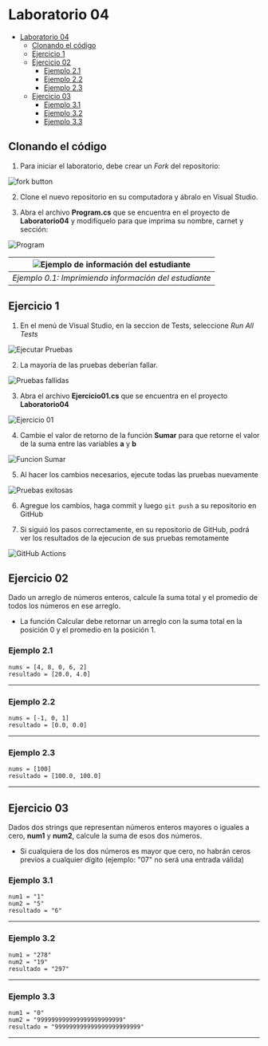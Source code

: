 # Laboratorio 04

- [Laboratorio 04](#laboratorio-04)
  - [Clonando el código](#clonando-el-c-digo)
  - [Ejercicio 1](#ejercicio-1)
  - [Ejercicio 02](#ejercicio-02)
    - [Ejemplo 2.1](#ejemplo-21)
    - [Ejemplo 2.2](#ejemplo-22)
    - [Ejemplo 2.3](#ejemplo-23)
  - [Ejercicio 03](#ejercicio-03)
    - [Ejemplo 3.1](#ejemplo-31)
    - [Ejemplo 3.2](#ejemplo-32)
    - [Ejemplo 3.3](#ejemplo-33)

## Clonando el código

1. Para iniciar el laboratorio, debe crear un *Fork* del repositorio:

![fork button](images/fork.png)

2. Clone el nuevo repositorio en su computadora y ábralo en Visual Studio.

3. Abra el archivo **Program.cs** que se encuentra en el proyecto de **Laboratorio04** y modifíquelo para que imprima su nombre, carnet y sección:

![Program](images/Program.png)

| ![Ejemplo de información del estudiante](images/NameExample.png) |
|:--:|
| *Ejemplo 0.1: Imprimiendo información del estudiante* |

## Ejercicio 1

1. En el menú de Visual Studio, en la seccion de Tests, seleccione *Run All Tests*

![Ejecutar Pruebas](images/RunTests.png)

2. La mayoría de las pruebas deberían fallar.

![Pruebas fallidas](images/FailedTests.png)

3. Abra el archivo **Ejercicio01.cs** que se encuentra en el proyecto **Laboratorio04**

![Ejercicio 01](images/Ejercicio01.png)

4. Cambie el valor de retorno de la función **Sumar** para que retorne el valor de la suma entre las variables **a** y **b**

![Funcion Sumar](images/SumFunction.png)

5. Al hacer los cambios necesarios, ejecute todas las pruebas nuevamente

![Pruebas exitosas](images/SuccessfulTests.png)

6. Agregue los cambios, haga commit y luego `git push` a su repositorio en GitHub

7. Si siguió los pasos correctamente, en su repositorio de GitHub, podrá ver los resultados de la ejecucion de sus pruebas remotamente

![GitHub Actions](images/ActionsButton.png)

## Ejercicio 02

Dado un arreglo de números enteros, calcule la suma total y el promedio de todos los números en ese arreglo.

- La función Calcular debe retornar un arreglo con la suma total en la posición 0 y el promedio en la posición 1.

### Ejemplo 2.1

    nums = [4, 8, 0, 6, 2]
    resultado = [20.0, 4.0]
___

### Ejemplo 2.2

    nums = [-1, 0, 1]
    resultado = [0.0, 0.0]
___

### Ejemplo 2.3

    nums = [100]
    resultado = [100.0, 100.0]
___

## Ejercicio 03

Dados dos strings que representan números enteros mayores o iguales a cero, **num1** y **num2**, calcule la suma de esos dos números.

- Si cualquiera de los dos números es mayor que cero, no habrán ceros previos a cualquier dígito (ejemplo: "07" no será una entrada válida)

### Ejemplo 3.1

    num1 = "1"
    num2 = "5"
    resultado = "6"
___

### Ejemplo 3.2

    num1 = "278"
    num2 = "19"
    resultado = "297"
___

### Ejemplo 3.3

    num1 = "0"
    num2 = "999999999999999999999999"
    resultado = "999999999999999999999999"
___

